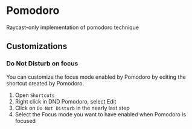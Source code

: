 # Pomodoro

Raycast-only implementation of pomodoro technique

## Customizations

### Do Not Disturb on focus

You can customize the focus mode enabled by Pomodoro by editing the shortcut created by Pomodoro.

1. Open `Shortcuts`
2. Right click in DND Pomodoro, select Edit
3. Click on `Do Not Disturb` in the nearly last step
4. Select the Focus mode you want to have enabled when Pomodoro is focused
